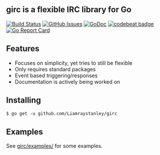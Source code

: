 ## girc is a flexible IRC library for Go

[![Build Status](https://travis-ci.org/Liamraystanley/girc.svg?branch=master)](https://travis-ci.org/Liamraystanley/girc)
[![GitHub Issues](https://img.shields.io/github/issues/Liamraystanley/girc.svg)](https://github.com/Liamraystanley/girc/issues)
[![GoDoc](https://godoc.org/github.com/Liamraystanley/girc?status.png)](https://godoc.org/github.com/Liamraystanley/girc)
[![codebeat badge](https://codebeat.co/badges/67d01d61-d5e9-4854-ae22-0ac262dd7690)](https://codebeat.co/projects/github-com-liamraystanley-girc)
[![Go Report Card](https://goreportcard.com/badge/github.com/Liamraystanley/girc)](https://goreportcard.com/report/github.com/Liamraystanley/girc)

## Features

- Focuses on simplicity, yet tries to still be flexible
- Only requires standard packages
- Event based triggering/responses
- Documentation is actively being worked on

## Installing

    $ go get -u github.com/Liamraystanley/girc

## Examples

See [girc/examples/](https://github.com/Liamraystanley/girc/tree/master/example) for some examples.
